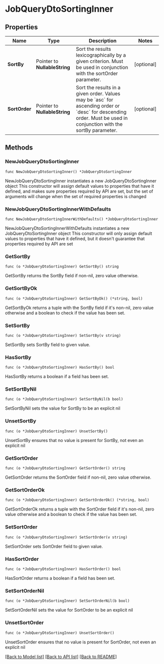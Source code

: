 # JobQueryDtoSortingInner

## Properties

Name | Type | Description | Notes
------------ | ------------- | ------------- | -------------
**SortBy** | Pointer to **NullableString** | Sort the results lexicographically by a given criterion. Must be used in conjunction with the sortOrder parameter. | [optional] 
**SortOrder** | Pointer to **NullableString** | Sort the results in a given order. Values may be &#x60;asc&#x60; for ascending order or &#x60;desc&#x60; for descending order. Must be used in conjunction with the sortBy parameter. | [optional] 

## Methods

### NewJobQueryDtoSortingInner

`func NewJobQueryDtoSortingInner() *JobQueryDtoSortingInner`

NewJobQueryDtoSortingInner instantiates a new JobQueryDtoSortingInner object
This constructor will assign default values to properties that have it defined,
and makes sure properties required by API are set, but the set of arguments
will change when the set of required properties is changed

### NewJobQueryDtoSortingInnerWithDefaults

`func NewJobQueryDtoSortingInnerWithDefaults() *JobQueryDtoSortingInner`

NewJobQueryDtoSortingInnerWithDefaults instantiates a new JobQueryDtoSortingInner object
This constructor will only assign default values to properties that have it defined,
but it doesn't guarantee that properties required by API are set

### GetSortBy

`func (o *JobQueryDtoSortingInner) GetSortBy() string`

GetSortBy returns the SortBy field if non-nil, zero value otherwise.

### GetSortByOk

`func (o *JobQueryDtoSortingInner) GetSortByOk() (*string, bool)`

GetSortByOk returns a tuple with the SortBy field if it's non-nil, zero value otherwise
and a boolean to check if the value has been set.

### SetSortBy

`func (o *JobQueryDtoSortingInner) SetSortBy(v string)`

SetSortBy sets SortBy field to given value.

### HasSortBy

`func (o *JobQueryDtoSortingInner) HasSortBy() bool`

HasSortBy returns a boolean if a field has been set.

### SetSortByNil

`func (o *JobQueryDtoSortingInner) SetSortByNil(b bool)`

 SetSortByNil sets the value for SortBy to be an explicit nil

### UnsetSortBy
`func (o *JobQueryDtoSortingInner) UnsetSortBy()`

UnsetSortBy ensures that no value is present for SortBy, not even an explicit nil
### GetSortOrder

`func (o *JobQueryDtoSortingInner) GetSortOrder() string`

GetSortOrder returns the SortOrder field if non-nil, zero value otherwise.

### GetSortOrderOk

`func (o *JobQueryDtoSortingInner) GetSortOrderOk() (*string, bool)`

GetSortOrderOk returns a tuple with the SortOrder field if it's non-nil, zero value otherwise
and a boolean to check if the value has been set.

### SetSortOrder

`func (o *JobQueryDtoSortingInner) SetSortOrder(v string)`

SetSortOrder sets SortOrder field to given value.

### HasSortOrder

`func (o *JobQueryDtoSortingInner) HasSortOrder() bool`

HasSortOrder returns a boolean if a field has been set.

### SetSortOrderNil

`func (o *JobQueryDtoSortingInner) SetSortOrderNil(b bool)`

 SetSortOrderNil sets the value for SortOrder to be an explicit nil

### UnsetSortOrder
`func (o *JobQueryDtoSortingInner) UnsetSortOrder()`

UnsetSortOrder ensures that no value is present for SortOrder, not even an explicit nil

[[Back to Model list]](../README.md#documentation-for-models) [[Back to API list]](../README.md#documentation-for-api-endpoints) [[Back to README]](../README.md)


